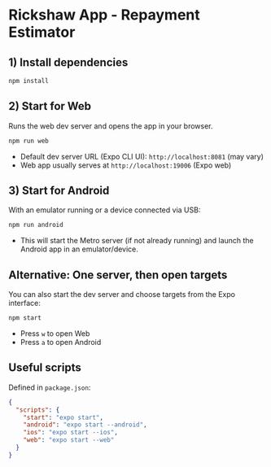 # Rickshaw App - Repayment Estimator

## 1) Install dependencies
```bash
npm install
```

## 2) Start for Web
Runs the web dev server and opens the app in your browser.
```bash
npm run web
```
- Default dev server URL (Expo CLI UI): `http://localhost:8081` (may vary)
- Web app usually serves at `http://localhost:19006` (Expo web)

## 3) Start for Android
With an emulator running or a device connected via USB:
```bash
npm run android
```
- This will start the Metro server (if not already running) and launch the Android app in an emulator/device.

## Alternative: One server, then open targets
You can also start the dev server and choose targets from the Expo interface:
```bash
npm start
```
- Press `w` to open Web
- Press `a` to open Android

## Useful scripts
Defined in `package.json`:
```json
{
  "scripts": {
    "start": "expo start",
    "android": "expo start --android",
    "ios": "expo start --ios",
    "web": "expo start --web"
  }
}
```